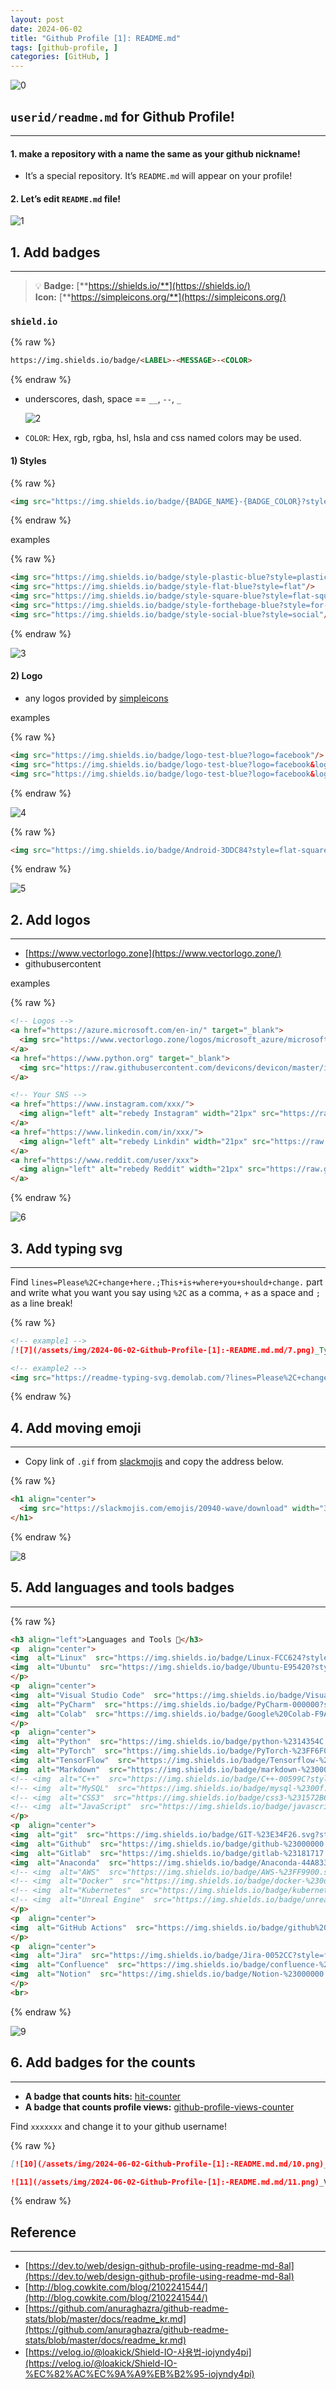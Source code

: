 ```yaml
---
layout: post
date: 2024-06-02
title: "Github Profile [1]: README.md"
tags: [github-profile, ]
categories: [GitHub, ]
---
```



            


            


                        


![0](/assets/img/2024-06-02-Github-Profile-[1]:-README.md.md/0.png)


            


            


                        



## **`userid/readme.md`** **for Github Profile!**


---



#### 1. make a repository with a name the same as your github nickname!

- It’s a special repository. It’s `README.md` will appear on your profile!


#### 2. Let’s edit `README.md` file!


![1](/assets/img/2024-06-02-Github-Profile-[1]:-README.md.md/1.png)


            


            


            


                        


            


                        



## 1. Add badges


---


> 💡 **Badge:** [**https://shields.io/**](https://shields.io/)  
> **Icon:** [**https://simpleicons.org/**](https://simpleicons.org/)


       



### `shield.io`



{% raw %}
```markdown
https://img.shields.io/badge/<LABEL>-<MESSAGE>-<COLOR>
```
{% endraw %}



       

- underscores, dash, space == `__`, `--`, `_`

	![2](/assets/img/2024-06-02-Github-Profile-[1]:-README.md.md/2.png)

- `COLOR`: Hex, rgb, rgba, hsl, hsla and css named colors may be used.

       



#### 1) Styles



{% raw %}
```markdown
<img src="https://img.shields.io/badge/{BADGE_NAME}-{BADGE_COLOR}?style={BADGE_STYLE}&logo={LOGO_NAME}&logoColor={LOGO_COLOR}"/>
```
{% endraw %}



examples



{% raw %}
```markdown
<img src="https://img.shields.io/badge/style-plastic-blue?style=plastic"/>
<img src="https://img.shields.io/badge/style-flat-blue?style=flat"/>
<img src="https://img.shields.io/badge/style-square-blue?style=flat-square"/>
<img src="https://img.shields.io/badge/style-forthebage-blue?style=for-the-badge"/>
<img src="https://img.shields.io/badge/style-social-blue?style=social"/>
```
{% endraw %}



![3](/assets/img/2024-06-02-Github-Profile-[1]:-README.md.md/3.png)


       



#### 2) Logo

- any logos provided by [simpleicons](https://simpleicons.org/)

examples



{% raw %}
```markdown
<img src="https://img.shields.io/badge/logo-test-blue?logo=facebook"/>
<img src="https://img.shields.io/badge/logo-test-blue?logo=facebook&logoColor=white"/>
<img src="https://img.shields.io/badge/logo-test-blue?logo=facebook&logoColor=white&logoWidth=40"/>
```
{% endraw %}



![4](/assets/img/2024-06-02-Github-Profile-[1]:-README.md.md/4.png)



{% raw %}
```markdown
<img src="https://img.shields.io/badge/Android-3DDC84?style=flat-square&logo=Android&logoColor=white"/>
```
{% endraw %}



![5](/assets/img/2024-06-02-Github-Profile-[1]:-README.md.md/5.png)


            


                        


            


            


                        



## 2. Add logos


---

- [https://www.vectorlogo.zone](https://www.vectorlogo.zone/)
- githubusercontent

examples



{% raw %}
```markdown
<!-- Logos -->
<a href="https://azure.microsoft.com/en-in/" target="_blank"> 
  <img src="https://www.vectorlogo.zone/logos/microsoft_azure/microsoft_azure-icon.svg" alt="azure" width="30" height="30"/> 
</a>
<a href="https://www.python.org" target="_blank"> 
  <img src="https://raw.githubusercontent.com/devicons/devicon/master/icons/python/python-original.svg" alt="python" width="30" height="30"/> 
</a>

<!-- Your SNS -->
<a href="https://www.instagram.com/xxx/">
  <img align="left" alt="rebedy Instagram" width="21px" src="https://raw.githubusercontent.com/edent/SuperTinyIcons/099dc12b59179d07d534069bc8551718f786d91a/images/svg/instagram.svg" />
</a>
<a href="https://www.linkedin.com/in/xxx/">
  <img align="left" alt="rebedy Linkdin" width="21px" src="https://raw.githubusercontent.com/edent/SuperTinyIcons/099dc12b59179d07d534069bc8551718f786d91a/images/svg/linkedin.svg" />
</a>
<a href="https://www.reddit.com/user/xxx">
  <img align="left" alt="rebedy Reddit" width="21px" src="https://raw.githubusercontent.com/edent/SuperTinyIcons/099dc12b59179d07d534069bc8551718f786d91a/images/svg/reddit.svg" />
</a>
```
{% endraw %}



![6](/assets/img/2024-06-02-Github-Profile-[1]:-README.md.md/6.png)


            


            


                        


            


            


                        



## 3. Add typing svg


---


Find `lines=Please%2C+change+here.;This+is+where+you+should+change.` part and write what you want you say using `%2C` as a comma, `+` as a space and `;` as a line break!



{% raw %}
```markdown
<!-- example1 -->
[![7](/assets/img/2024-06-02-Github-Profile-[1]:-README.md.md/7.png)_Typing SVG_](https://git.io/typing-svg)

<!-- example2 -->
<img src="https://readme-typing-svg.demolab.com/?lines=Please%2C+change+here.;This+is+where+you+should+change.&font=Fira%20Code&center=true&color=e0c8d0&width=380&height=50&duration=4000&pause=1000">
```
{% endraw %}



                        


            


                        


            


                        



## 4. Add moving emoji


---

- Copy link of `.gif` from [slackmojis](https://slackmojis.com/) and copy the address below.


{% raw %}
```markdown
<h1 align="center">
  <img src="https://slackmojis.com/emojis/20940-wave/download" width="30"/>
</h1>
```
{% endraw %}



![8](/assets/img/2024-06-02-Github-Profile-[1]:-README.md.md/8.png)


            


            


                        


            


            


                        



## 5. Add languages and tools badges


---



{% raw %}
```markdown
<h3 align="left">Languages and Tools 🔧</h3>
<p  align="center">
<img  alt="Linux"  src="https://img.shields.io/badge/Linux-FCC624?style=for-the-badge&logo=linux&logoColor=white"/>
<img  alt="Ubuntu"  src="https://img.shields.io/badge/Ubuntu-E95420?style=for-the-badge&logo=Ubuntu&logoColor=white"/>
</p>
<p  align="center">
<img  alt="Visual Studio Code"  src="https://img.shields.io/badge/Visual Studio Code-0078d7.svg?style=for-the-badge&logo=visual-studio-code&logoColor=white"/>
<img  alt="PyCharm"  src="https://img.shields.io/badge/PyCharm-000000?style=for-the-badge&logo=PyCharm&logoColor=white"/>
<img  alt="Colab"  src="https://img.shields.io/badge/Google%20Colab-F9AB00?style=for-the-badge&logo=Google%20Colab&logoColor=white"/>
</p>
<p  align="center">
<img  alt="Python"  src="https://img.shields.io/badge/python-%2314354C.svg?style=for-the-badge&logo=python&logoColor=white"/>
<img  alt="PyTorch"  src="https://img.shields.io/badge/PyTorch-%23FF6F00.svg?style=for-the-badge&logo=PyTorch&logoColor=white" />
<img  alt="TensorFlow"  src="https://img.shields.io/badge/Tensorflow-%23FF6F00.svg?style=for-the-badge&logo=TensorFlow&logoColor=white" />
<img  alt="Markdown"  src="https://img.shields.io/badge/markdown-%23000000.svg?style=for-the-badge&logo=markdown&logoColor=white"/>
<!-- <img  alt="C++"  src="https://img.shields.io/badge/C++-00599C?style=for-the-badge&logo=C%2B%2B&logoColor=white"/> -->
<!-- <img  alt="MySQL"  src="https://img.shields.io/badge/mysql-%2300f.svg?style=for-the-badge&logo=mysql&logoColor=white"/> -->
<!-- <img  alt="CSS3"  src="https://img.shields.io/badge/css3-%231572B6.svg?style=for-the-badge&logo=css3&logoColor=white"/> -->
<!-- <img  alt="JavaScript"  src="https://img.shields.io/badge/javascript-%23323330.svg?style=for-the-badge&logo=javascript&logoColor=%23F7DF1E"/> -->
</p>
<p  align="center">
<img  alt="git"  src="https://img.shields.io/badge/GIT-%23E34F26.svg?style=for-the-badge&logo=git&logoColor=white"/>
<img  alt="Github"  src="https://img.shields.io/badge/github-%23000000.svg?style=for-the-badge&logo=github&logoColor=white"/>
<img  alt="Gitlab"  src="https://img.shields.io/badge/gitlab-%23181717.svg?style=for-the-badge&logo=gitlab&logoColor=white"/>
<img  alt="Anaconda"  src="https://img.shields.io/badge/Anaconda-44A833?style=for-the-badge&logo=Anaconda&logoColor=white"/>
<!-- <img  alt="AWS"  src="https://img.shields.io/badge/AWS-%23FF9900.svg?style=for-the-badge&logo=amazon-aws&logoColor=white"/> -->
<!-- <img  alt="Docker"  src="https://img.shields.io/badge/docker-%230db7ed.svg?style=for-the-badge&logo=docker&logoColor=white"/> -->
<!-- <img  alt="Kubernetes"  src="https://img.shields.io/badge/kubernetes-%23326ce5.svg?style=for-the-badge&logo=kubernetes&logoColor=white"/> -->
<!-- <img  alt="Unreal Engine"  src="https://img.shields.io/badge/unreal engine-%23313131.svg?style=for-the-badge&logo=unrealengine&logoColor=white"/> -->
</p>
<p  align="center">
<img  alt="GitHub Actions"  src="https://img.shields.io/badge/github%20actions-%232671E5.svg?style=for-the-badge&logo=githubactions&logoColor=white"/>
</p>
<p  align="center">
<img  alt="Jira"  src="https://img.shields.io/badge/Jira-0052CC?style=for-the-badge&logo=Jira&logoColor=white"/>
<img  alt="Confluence"  src="https://img.shields.io/badge/confluence-%23172BF4.svg?style=for-the-badge&logo=confluence&logoColor=white"/>
<img  alt="Notion"  src="https://img.shields.io/badge/Notion-%23000000.svg?style=for-the-badge&logo=notion&logoColor=white"/>
</p>
<br>
```
{% endraw %}



![9](/assets/img/2024-06-02-Github-Profile-[1]:-README.md.md/9.png)


            


            


                        


            


            


                        



## 6. Add badges for the counts


---

- **A badge that counts hits:** [hit-counter](https://hits.seeyoufarm.com/)
- **A badge that counts profile views:** [github-profile-views-counter](https://github.com/antonkomarev/github-profile-views-counter)

Find `xxxxxxx` and change it to your github username!



{% raw %}
```markdown
[![10](/assets/img/2024-06-02-Github-Profile-[1]:-README.md.md/10.png)_Hits_](https://hits.seeyoufarm.com)

![11](/assets/img/2024-06-02-Github-Profile-[1]:-README.md.md/11.png)_Views_
```
{% endraw %}



            


            


                        


            


            


                        



## Reference


---

- [https://dev.to/web/design-github-profile-using-readme-md-8al](https://dev.to/web/design-github-profile-using-readme-md-8al)
- [http://blog.cowkite.com/blog/2102241544/](http://blog.cowkite.com/blog/2102241544/)
- [https://github.com/anuraghazra/github-readme-stats/blob/master/docs/readme_kr.md](https://github.com/anuraghazra/github-readme-stats/blob/master/docs/readme_kr.md)
- [https://velog.io/@loakick/Shield-IO-사용법-iojyndy4pi](https://velog.io/@loakick/Shield-IO-%EC%82%AC%EC%9A%A9%EB%B2%95-iojyndy4pi)

